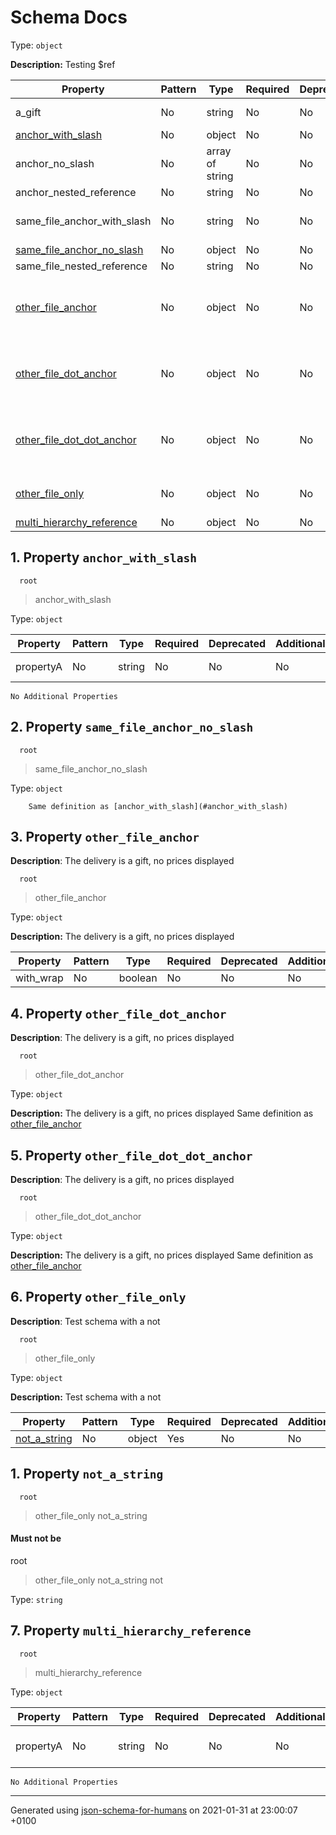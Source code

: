 # Schema Docs

Type: `object`

**Description:** Testing $ref

| Property | Pattern | Type | Required | Deprecated | Additional | Description |
| -------- | ------- | ---- | -------- | ---------- | ---------- | ----------- |
|a_gift|No|string|No|No| No|A gift, or is it?|
| [anchor_with_slash](#anchor_with_slash)|No|object|No|No| No||
|anchor_no_slash|No|array of string|No|No| No|Description for array_def|
|anchor_nested_reference|No|string|No|No| No||
|same_file_anchor_with_slash|No|string|No|No| No|Description for string_def|
| [same_file_anchor_no_slash](#same_file_anchor_no_slash)|No|object|No|No| No||
|same_file_nested_reference|No|string|No|No| No||
| [other_file_anchor](#other_file_anchor)|No|object|No|No| No|The delivery is a gift, no prices displayed|
| [other_file_dot_anchor](#other_file_dot_anchor)|No|object|No|No| No|The delivery is a gift, no prices displayed|
| [other_file_dot_dot_anchor](#other_file_dot_dot_anchor)|No|object|No|No| No|The delivery is a gift, no prices displayed|
| [other_file_only](#other_file_only)|No|object|No|No| No|Test schema with a not|
| [multi_hierarchy_reference](#multi_hierarchy_reference)|No|object|No|No| No||

## <a name="anchor_with_slash"></a> 1. Property `anchor_with_slash`

      root
 >   anchor_with_slash

Type: `object`

| Property | Pattern | Type | Required | Deprecated | Additional | Description |
| -------- | ------- | ---- | -------- | ---------- | ---------- | ----------- |
|propertyA|No|string|No|No| No|Description for object_def/items/propertyA|
`No Additional Properties`

## <a name="same_file_anchor_no_slash"></a> 2. Property `same_file_anchor_no_slash`

      root
 >   same_file_anchor_no_slash

Type: `object`

        Same definition as [anchor_with_slash](#anchor_with_slash)

## <a name="other_file_anchor"></a> 3. Property `other_file_anchor`

**Description**:  The delivery is a gift, no prices displayed

      root
 >   other_file_anchor

Type: `object`

**Description:** The delivery is a gift, no prices displayed

| Property | Pattern | Type | Required | Deprecated | Additional | Description |
| -------- | ------- | ---- | -------- | ---------- | ---------- | ----------- |
|with_wrap|No|boolean|No|No| No||

## <a name="other_file_dot_anchor"></a> 4. Property `other_file_dot_anchor`

**Description**:  The delivery is a gift, no prices displayed

      root
 >   other_file_dot_anchor

Type: `object`

**Description:** The delivery is a gift, no prices displayed
        Same definition as [other_file_anchor](#other_file_anchor)

## <a name="other_file_dot_dot_anchor"></a> 5. Property `other_file_dot_dot_anchor`

**Description**:  The delivery is a gift, no prices displayed

      root
 >   other_file_dot_dot_anchor

Type: `object`

**Description:** The delivery is a gift, no prices displayed
        Same definition as [other_file_anchor](#other_file_anchor)

## <a name="other_file_only"></a> 6. Property `other_file_only`

**Description**:  Test schema with a not

      root
 >   other_file_only

Type: `object`

**Description:** Test schema with a not

| Property | Pattern | Type | Required | Deprecated | Additional | Description |
| -------- | ------- | ---- | -------- | ---------- | ---------- | ----------- |
| [not_a_string](#other_file_only_not_a_string)|No|object|Yes|No| No||

## <a name="other_file_only_not_a_string"></a> 1. Property `not_a_string`

      root
 >   other_file_only
 >   not_a_string

#### Must **not** be
  root
 >   other_file_only
 >   not_a_string
 >   not

Type: `string`

## <a name="multi_hierarchy_reference"></a> 7. Property `multi_hierarchy_reference`

      root
 >   multi_hierarchy_reference

Type: `object`

| Property | Pattern | Type | Required | Deprecated | Additional | Description |
| -------- | ------- | ---- | -------- | ---------- | ---------- | ----------- |
|propertyA|No|string|No|No| No|Contents of propertyA in final.json|
`No Additional Properties`

----------------------------------------------------------------------------------------------------------------------------
Generated using [json-schema-for-humans](https://github.com/coveooss/json-schema-for-humans) on 2021-01-31 at 23:00:07 +0100